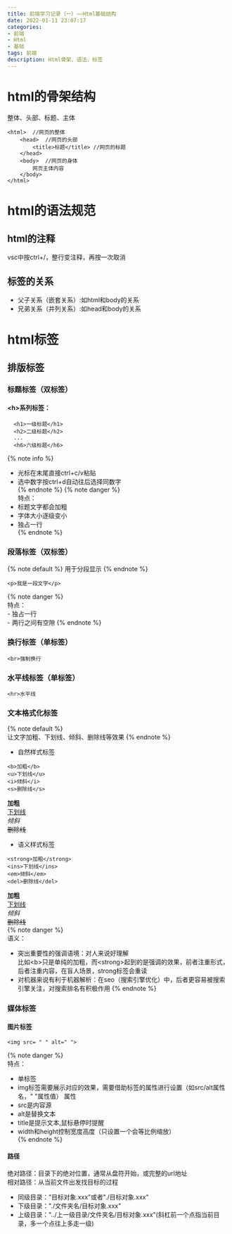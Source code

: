 ```yaml
---
title: 前端学习记录（一）——Html基础结构
date: 2022-01-11 23:07:17
categories: 
- 前端
- Html
- 基础
tags: 前端
description: Html骨架、语法、标签
---
```

# html的骨架结构
整体、头部、标题、主体
```
<html>  //网页的整体
    <head>  //网页的头部
        <title>标题</title> //网页的标题
    </head>
    <body>  //网页的身体
        网页主体内容
    </body>
</html>
```

# html的语法规范
## html的注释
vsc中按ctrl+/，整行变注释，再按一次取消

## 标签的关系
- 父子关系（嵌套关系）:如html和body的关系
- 兄弟关系（并列关系）:如head和body的关系

# html标签
## 排版标签
### 标题标签（双标签）
#### \<h>系列标签：  
```
  <h1>一级标题</h1>  
  <h2>二级标题</h2>
  ...  
  <h6>六级标题</h6>  
```
{% note info %}  
- 光标在末尾直接ctrl+c/v粘贴  
- 选中数字按ctrl+d自动往后选择同数字  
{% endnote %} 
{% note danger %}  
特点：  
- 标题文字都会加粗  
- 字体大小逐级变小  
- 独占一行  
{% endnote %} 

### 段落标签（双标签）
{% note default %} 
用于分段显示
{% endnote %} 
```
<p>我是一段文字</p>
```
{% note danger %}  
特点：  
    - 独占一行  
    - 两行之间有空隙
{% endnote %}  

### 换行标签（单标签）
```
<br>强制换行
```

### 水平线标签（单标签）
```
<hr>水平线
```

### 文本格式化标签
{% note default %}  
让文字加粗、下划线、倾斜、删除线等效果
{% endnote %} 
- 自然样式标签
```
<b>加粗</b>  
<u>下划线</u>  
<i>倾斜</i>  
<s>删除线</s>  
```
<b>加粗</b>  
<u>下划线</u>  
<i>倾斜</i>  
<s>删除线</s>  

- 语义样式标签
```
<strong>加粗</strong>  
<ins>下划线</ins>  
<em>倾斜</em>  
<del>删除线</del> 
```
<strong>加粗</strong>  
<ins>下划线</ins>  
<em>倾斜</em>  
<del>删除线</del>   
{% note danger %}  
语义：  
- 突出重要性的强调语境：对人来说好理解  
比如\<b>只是单纯的加粗，而\<strong>起到的是强调的效果，前者注重形式，后者注重内容，在盲人场景，strong标签会重读  
- 对机器来说有利于机器解析：在seo（搜索引擎优化）中，后者更容易被搜索引擎关注，对搜索排名有积极作用
{% endnote %}  

### 媒体标签
#### 图片标签
```
<img src= " " alt=" ">
```
{% note danger %}  
特点：  
- 单标签
- img标签需要展示对应的效果，需要借助标签的属性进行设置（如src/alt属性名，" "属性值）
属性  
- src是内容源  
- alt是替换文本  
- title是提示文本,鼠标悬停时提醒
- width和height控制宽度高度（只设置一个会等比例缩放）  
{% endnote %} 
#### 路径
绝对路径：目录下的绝对位置，通常从盘符开始，或完整的url地址  
相对路径：从当前文件出发找目标的过程  
- 同级目录："目标对象.xxx"或者"./目标对象.xxx"  
- 下级目录："./文件夹名/目标对象.xxx"  
- 上级目录："../上一级目录/文件夹名/目标对象.xxx"(斜杠前一个点指当前目录，多一个点往上多走一级)